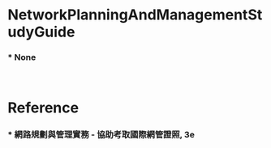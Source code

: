 NetworkPlanningAndManagementStudyGuide
=====
### * None
<br />

Reference
=====
### * 網路規劃與管理實務 - 協助考取國際網管證照, 3e
